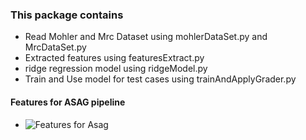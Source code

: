 ### This package contains

* Read Mohler and Mrc Dataset using mohlerDataSet.py and MrcDataSet.py
* Extracted features using featuresExtract.py
* ridge regression model using ridgeModel.py
* Train and Use model for test cases using trainAndApplyGrader.py

#### Features for ASAG pipeline

* ![Features for Asag](https://github.com/rameshjesswani/Semantic-Textual-Similarity/blob/master/asag/short_answer_grader/asag_pipeline.jpg)
